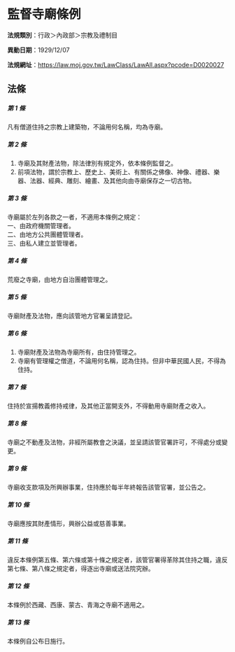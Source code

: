 # 監督寺廟條例

**法規類別**：行政＞內政部＞宗教及禮制目

**異動日期**：1929/12/07  

**法規網址**：https://law.moj.gov.tw/LawClass/LawAll.aspx?pcode=D0020027





## 法條
##### 第 1 條
凡有僧道住持之宗教上建築物，不論用何名稱，均為寺廟。

##### 第 2 條
1. 寺廟及其財產法物，除法律別有規定外，依本條例監督之。
1. 前項法物，謂於宗教上、歷史上、美術上、有關係之佛像、神像、禮器、樂器、法器、經典、雕刻、繪畫、及其他向由寺廟保存之一切古物。

##### 第 3 條
寺廟屬於左列各款之一者，不適用本條例之規定：  
一、由政府機關管理者。  
二、由地方公共團體管理者。  
三、由私人建立並管理者。

##### 第 4 條
荒廢之寺廟，由地方自治團體管理之。

##### 第 5 條
寺廟財產及法物，應向該管地方官署呈請登記。

##### 第 6 條
1. 寺廟財產及法物為寺廟所有，由住持管理之。
1. 寺廟有管理權之僧道，不論用何名稱，認為住持。但非中華民國人民，不得為住持。

##### 第 7 條
住持於宣揚教義修持戒律，及其他正當開支外，不得動用寺廟財產之收入。

##### 第 8 條
寺廟之不動產及法物，非經所屬教會之決議，並呈請該管官署許可，不得處分或變更。

##### 第 9 條
寺廟收支款項及所興辦事業，住持應於每半年終報告該管官署，並公告之。

##### 第 10 條
寺廟應按其財產情形，興辦公益或慈善事業。

##### 第 11 條
違反本條例第五條、第六條或第十條之規定者，該管官署得革除其住持之職，違反第七條、第八條之規定者，得逐出寺廟或送法院究辦。

##### 第 12 條
本條例於西藏、西康、蒙古、青海之寺廟不適用之。

##### 第 13 條
本條例自公布日施行。


